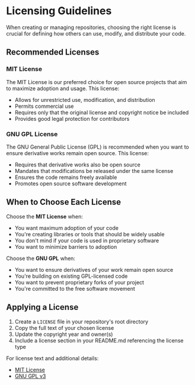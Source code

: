 # Licensing Guidelines

When creating or managing repositories, choosing the right license is crucial for defining how others can use, modify, and distribute your code.

## Recommended Licenses

### MIT License
The MIT License is our preferred choice for open source projects that aim to maximize adoption and usage. This license:

- Allows for unrestricted use, modification, and distribution
- Permits commercial use
- Requires only that the original license and copyright notice be included
- Provides good legal protection for contributors

### GNU GPL License
The GNU General Public License (GPL) is recommended when you want to ensure derivative works remain open source. This license:

- Requires that derivative works also be open source
- Mandates that modifications be released under the same license
- Ensures the code remains freely available
- Promotes open source software development

## When to Choose Each License

Choose the **MIT License** when:
- You want maximum adoption of your code
- You're creating libraries or tools that should be widely usable
- You don't mind if your code is used in proprietary software
- You want to minimize barriers to adoption

Choose the **GNU GPL** when:
- You want to ensure derivatives of your work remain open source
- You're building on existing GPL-licensed code
- You want to prevent proprietary forks of your project
- You're committed to the free software movement

## Applying a License

1. Create a `LICENSE` file in your repository's root directory
2. Copy the full text of your chosen license
3. Update the copyright year and owner(s)
4. Include a license section in your README.md referencing the license type

For license text and additional details:
- [MIT License](https://opensource.org/licenses/MIT)
- [GNU GPL v3](https://www.gnu.org/licenses/gpl-3.0.en.html)
